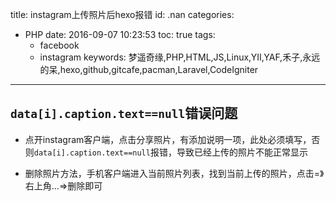 title: instagram上传照片后hexo报错
id: .nan
categories:
  - PHP
date: 2016-09-07 10:23:53
toc: true
tags: 
	- facebook
	- instagram
keywords: 梦遥奇缘,PHP,HTML,JS,Linux,YII,YAF,禾子,永远的呆,hexo,github,gitcafe,pacman,Laravel,CodeIgniter
---

##  `data[i].caption.text==null`错误问题

+ 点开instagram客户端，点击分享照片，有添加说明一项，此处必须填写，否则`data[i].caption.text==null`报错，导致已经上传的照片不能正常显示

+ 删除照片方法，手机客户端进入当前照片列表，找到当前上传的照片，点击=》右上角...=>删除即可
